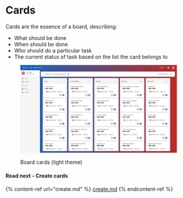 # Cards

Cards are the essence of a board, describing:

* What should be done
* When should be done
* Who should do a particular task
* The current status of task based on the list the card belongs to

<figure><img src="../../.gitbook/assets/board-cards.png" alt=""><figcaption><p>Board cards (light theme)</p></figcaption></figure>

#### Read next - Create cards

{% content-ref url="create.md" %}
[create.md](create.md)
{% endcontent-ref %}
